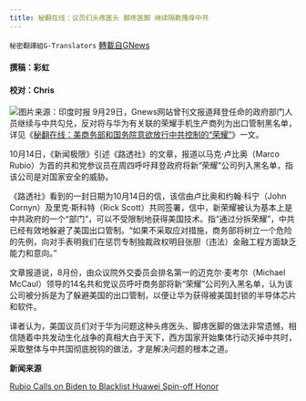 ```yaml
---
title: 秘翻在线：议员们头疼医头 脚疼医脚 继续隔靴搔痒中共
---
```

`秘密翻譯組G-Translators` [轉載自GNews](https://gnews.org/zh-hans/1595601/)

#### 撰稿：彩虹

#### 校对：Chris
![](https://assets.gnews.org/wp-content/uploads/2021/10/图片1-2-9.jpg)图片来源：印度时报
9月29日，Gnews网站曾刊文报道拜登任命的政府部门人员继续与中共勾兑，反对将与华为有关联的荣耀手机生产商列为出口管制黑名单，详见《[秘翻在线：美商务部和国务院意欲放行中共控制的“荣耀”](https://gnews.org/zh-hans/1564230/)》一文。

10月14日，《新闻极限》引述《路透社》的文章，报道以马克·卢比奥（Marco Rubio）为首的共和党参议员在周四呼吁拜登政府将新“荣耀”公司列入黑名单，指该公司是对国家安全的威胁。

《路透社》看到的一封日期为10月14日的信，该信由卢比奥和约翰·科宁（John Cornyn）及里克·斯科特（Rick Scott）共同签署，信中，新荣耀被认为基本上是中共政府的一个“部门”，可以不受限制地获得美国技术。指“通过分拆荣耀”，中共已经有效地躲避了美国出口管制。“如果不采取应对措施，商务部将树立一个危险的先例，向对手表明我们在惩罚专制独裁政权明目张胆（违法）金融工程方面缺乏能力和意向。”

文章报道说，8月份，由众议院外交委员会排名第一的迈克尔·麦考尔（Michael McCaul）领导的14名共和党议员呼吁商务部将新“荣耀”公司列入黑名单，认为该公司被分拆是为了躲避美国的出口管制，以便让华为获得被美国封锁的半导体芯片和软件。

译者认为，美国议员们对于华为问题这种头疼医头、脚疼医脚的做法非常遗憾，相信随着中共发动生化战争的真相大白于天下，西方国家开始集体行动灭掉中共时，采取整体与中共国彻底脱钩的做法，才是解决问题的根本之道。

**新闻来源**

[Rubio Calls on Biden to Blacklist Huawei Spin-off Honor](https://www.newsmax.com/politics/china/2021/10/14/id/1040544/)
